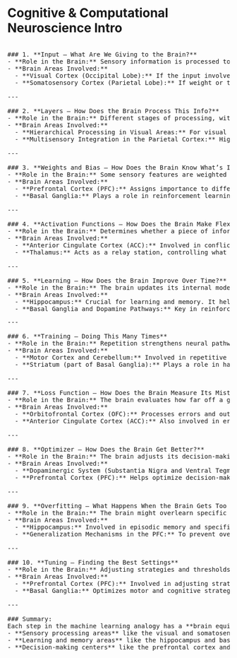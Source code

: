 # Cognitive & Computational Neuroscience Intro
<pre>

### 1. **Input – What Are We Giving to the Brain?**
- **Role in the Brain:** Sensory information is processed to form an initial understanding.
- **Brain Areas Involved:**
  - **Visual Cortex (Occipital Lobe):** If the input involves color, shape, or other visual details, the visual cortex is crucial for decoding that information.
  - **Somatosensory Cortex (Parietal Lobe):** If weight or tactile properties are involved, this area processes sensory input related to touch and proprioception.

---

### 2. **Layers – How Does the Brain Process This Info?**
- **Role in the Brain:** Different stages of processing, with each layer focusing on specific aspects of the input.
- **Brain Areas Involved:**
  - **Hierarchical Processing in Visual Areas:** For visual processing, the brain uses layers, starting from the **primary visual cortex (V1)** for basic features (e.g., edges), moving to **higher-order areas (V2, V4)** for more complex representations like shapes and colors.
  - **Multisensory Integration in the Parietal Cortex:** Higher-order layers could involve the **parietal cortex** for integrating visual and tactile data to produce a coherent representation of the object.

---

### 3. **Weights and Bias – How Does the Brain Know What’s Important?**
- **Role in the Brain:** Some sensory features are weighted more heavily based on experience and expectation.
- **Brain Areas Involved:**
  - **Prefrontal Cortex (PFC):** Assigns importance to different features based on goals, expectations, and context (e.g., if you're expecting apples, color might be weighted more heavily).
  - **Basal Ganglia:** Plays a role in reinforcement learning and decision-making, helping the brain decide which clues are relevant over time by adjusting weights based on previous experience.

---

### 4. **Activation Functions – How Does the Brain Make Flexible Decisions?**
- **Role in the Brain:** Determines whether a piece of information should be activated or suppressed.
- **Brain Areas Involved:**
  - **Anterior Cingulate Cortex (ACC):** Involved in conflict detection and decision-making. It helps resolve whether conflicting sensory input is relevant (e.g., is the orange fruit round but not the right color?).
  - **Thalamus:** Acts as a relay station, controlling what sensory information gets through to higher brain areas, similar to activating or inhibiting certain signals.

---

### 5. **Learning – How Does the Brain Improve Over Time?**
- **Role in the Brain:** The brain updates its internal model based on feedback to improve future decisions.
- **Brain Areas Involved:**
  - **Hippocampus:** Crucial for learning and memory. It helps store feedback from past decisions (e.g., learning from mistakes).
  - **Basal Ganglia and Dopamine Pathways:** Key in reinforcement learning, where correct predictions reinforce good strategies and wrong guesses lead to adjustment (similar to how machine learning models update weights).
<pre>
---

### 6. **Training – Doing This Many Times**
- **Role in the Brain:** Repetition strengthens neural pathways and solidifies learning.
- **Brain Areas Involved:**
  - **Motor Cortex and Cerebellum:** Involved in repetitive learning, especially for procedural tasks. In the case of recognizing fruits, the **ventral stream** (part of the visual cortex leading to the temporal lobe) becomes specialized through repetition.
  - **Striatum (part of Basal Ganglia):** Plays a role in habit formation, refining responses with repeated feedback loops.

---

### 7. **Loss Function – How Does the Brain Measure Its Mistakes?**
- **Role in the Brain:** The brain evaluates how far off a guess was from reality, adjusting accordingly.
- **Brain Areas Involved:**
  - **Orbitofrontal Cortex (OFC):** Processes errors and outcomes, particularly in value-based decision-making, helping the brain calculate "loss" and adjust strategies.
  - **Anterior Cingulate Cortex (ACC):** Also involved in error monitoring and detecting whether something went wrong.

---

### 8. **Optimizer – How Does the Brain Get Better?**
- **Role in the Brain:** The brain adjusts its decision-making strategies to improve over time.
- **Brain Areas Involved:**
  - **Dopaminergic System (Substantia Nigra and Ventral Tegmental Area):** Plays a major role in reward-based learning and adjusting expectations. Dopamine levels guide the brain's optimization process by reinforcing correct predictions.
  - **Prefrontal Cortex (PFC):** Helps optimize decision-making by weighing past experiences and guiding future choices.

---

### 9. **Overfitting – What Happens When the Brain Gets Too Good?**
- **Role in the Brain:** The brain might overlearn specific details that work for one set of stimuli but fail with new ones.
- **Brain Areas Involved:**
  - **Hippocampus:** Involved in episodic memory and specific learning, which could lead to overfitting by focusing too much on particular past examples.
  - **Generalization Mechanisms in the PFC:** To prevent overfitting, the **prefrontal cortex** helps generalize lessons learned to new situations by integrating a broader range of information rather than over-relying on past experiences.

---

### 10. **Tuning – Finding the Best Settings**
- **Role in the Brain:** Adjusting strategies and thresholds (like how much importance to give color vs. shape) to improve decision-making.
- **Brain Areas Involved:**
  - **Prefrontal Cortex (PFC):** Involved in adjusting strategies dynamically based on outcomes (hyperparameter tuning in machine learning).
  - **Basal Ganglia:** Optimizes motor and cognitive strategies through trial and error, adjusting neural "settings" based on rewards and punishments.

---

### Summary:
Each step in the machine learning analogy has a **brain equivalent** where various **neural structures** process, learn, and refine decisions. The key areas include:
- **Sensory processing areas** like the visual and somatosensory cortices.
- **Learning and memory areas** like the hippocampus and basal ganglia.
- **Decision-making centers** like the prefrontal cortex and dopaminergic pathways.

